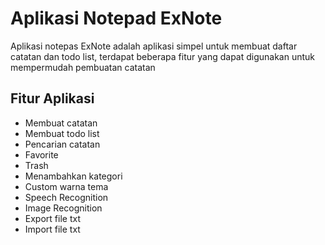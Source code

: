 # Aplikasi Notepad ExNote
Aplikasi notepas ExNote adalah aplikasi simpel untuk membuat daftar catatan dan todo list, terdapat beberapa fitur yang dapat digunakan untuk mempermudah pembuatan catatan

## Fitur Aplikasi
* Membuat catatan
* Membuat todo list
* Pencarian catatan
* Favorite
* Trash
* Menambahkan kategori
* Custom warna tema
* Speech Recognition
* Image Recognition
* Export file txt
* Import file txt
